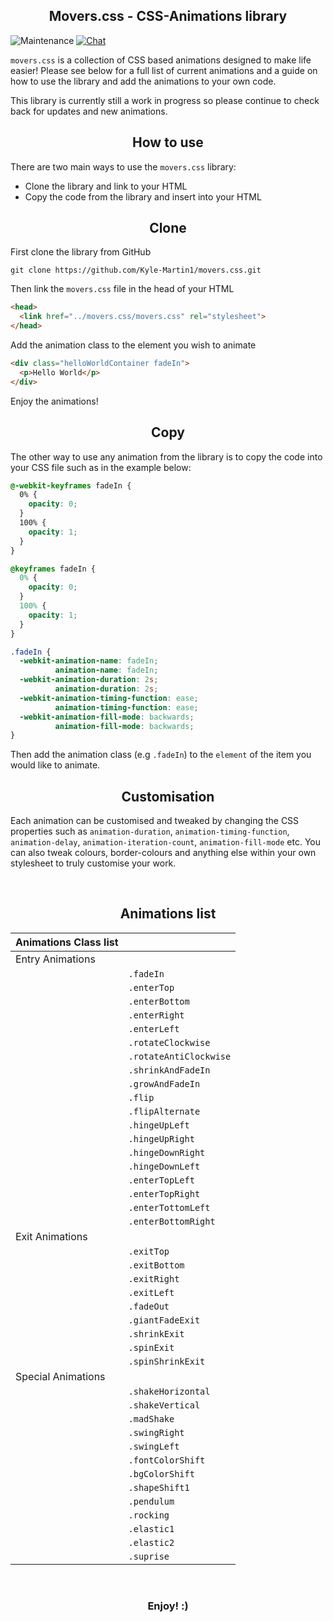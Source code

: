 <h2 align="center">Movers.css - CSS-Animations library</h2>

![Maintenance](https://img.shields.io/badge/Maintained%3F-Yes-Green.svg) [![Chat](https://img.shields.io/badge/Chat-Gitter-Purple.svg)](https://gitter.im/movers-css/community)

`movers.css` is a collection of CSS based animations designed to make life easier! Please see below for a full list of current animations and a guide on how to use the library and add the animations to your own code.

This library is currently still a work in progress so please continue to check back for updates and new animations.

<h2 align="center">How to use</h2>

There are two main ways to use the `movers.css` library:
- Clone the library and link to your HTML
- Copy the code from the library and insert into your HTML

<h2 align="center">Clone</h2>

First clone the library from GitHub
```
git clone https://github.com/Kyle-Martin1/movers.css.git
```
Then link the `movers.css` file in the head of your HTML
```html
<head>
  <link href="../movers.css/movers.css" rel="stylesheet">
</head>
```
Add the animation class to the element you wish to animate
```html
<div class="helloWorldContainer fadeIn">
  <p>Hello World</p>
</div>
```
Enjoy the animations!
<br>

<h2 align="center">Copy</h2>

The other way to use any animation from the library is to copy the code into your CSS file such as in the example below:

```css
@-webkit-keyframes fadeIn {
  0% {
    opacity: 0;
  }
  100% {
    opacity: 1;
  }
}

@keyframes fadeIn {
  0% {
    opacity: 0;
  }
  100% {
    opacity: 1;
  }
}

.fadeIn {
  -webkit-animation-name: fadeIn;
          animation-name: fadeIn;
  -webkit-animation-duration: 2s;
          animation-duration: 2s;
  -webkit-animation-timing-function: ease;
          animation-timing-function: ease;
  -webkit-animation-fill-mode: backwards;
          animation-fill-mode: backwards;
}
```

Then add the animation class (e.g `.fadeIn`) to the `element` of the item you would like to animate.

<h2 align="center">Customisation</h2>

Each animation can be customised and tweaked by changing the CSS properties such as `animation-duration`, `animation-timing-function`, `animation-delay`, `animation-iteration-count`, `animation-fill-mode` etc. You can also tweak colours, border-colours and anything else within your own stylesheet to truly customise your work.

<br>

<h2 align="center">Animations list</h2>

| Animations Class list   |                             |
| ----------------------- | ----------------------------|
| Entry Animations        |                             |
|                         | `.fadeIn`                   |
|                         | `.enterTop`                 |
|                         | `.enterBottom`              |
|                         | `.enterRight`               |
|                         | `.enterLeft`                |
|                         | `.rotateClockwise`          |
|                         | `.rotateAntiClockwise`      |
|                         | `.shrinkAndFadeIn`          |
|                         | `.growAndFadeIn`            |
|                         | `.flip`                     |
|                         | `.flipAlternate`            |
|                         | `.hingeUpLeft`              |
|                         | `.hingeUpRight`             |
|                         | `.hingeDownRight`           |
|                         | `.hingeDownLeft`            |
|                         | `.enterTopLeft`             |
|                         | `.enterTopRight`            |
|                         | `.enterTottomLeft`          |
|                         | `.enterBottomRight`         |
| Exit Animations         |                             |
|                         | `.exitTop`                  |
|                         | `.exitBottom`               |
|                         | `.exitRight`                |
|                         | `.exitLeft`                 |
|                         | `.fadeOut`                  |
|                         | `.giantFadeExit`            |
|                         | `.shrinkExit`               |
|                         | `.spinExit`                 |
|                         | `.spinShrinkExit`           |
| Special Animations      |                             |
|                         | `.shakeHorizontal`          |
|                         | `.shakeVertical`            |
|                         | `.madShake`                 |
|                         | `.swingRight`               |
|                         | `.swingLeft`                |
|                         | `.fontColorShift`           |
|                         | `.bgColorShift`             |
|                         | `.shapeShift1`              |
|                         | `.pendulum`                 |
|                         | `.rocking`                  |    
|                         | `.elastic1`                 |
|                         | `.elastic2`                 |
|                         | `.suprise`                  | 


<br>
<h3 align="center">Enjoy! :)</h3>
